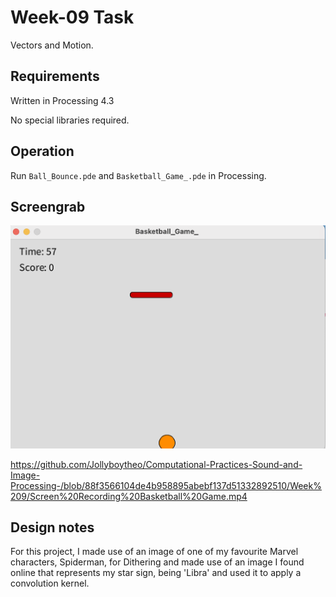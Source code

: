 # Week-09 Task

Vectors and Motion.

## Requirements

Written in Processing 4.3

No special libraries required.

## Operation

Run `Ball_Bounce.pde` and `Basketball_Game_.pde` in Processing. 

## Screengrab


![image alt](https://github.com/Jollyboytheo/Computational-Practices-Sound-and-Image-Processing-/blob/77974a6679644c636683387e1a2c674d24434afa/Week%209/Screenshot%20Basketball%20Game.png)

https://github.com/Jollyboytheo/Computational-Practices-Sound-and-Image-Processing-/blob/88f3566104de4b958895abebf137d51332892510/Week%209/Screen%20Recording%20Basketball%20Game.mp4

## Design notes

For this project, I made use of an image of one of my favourite Marvel characters, Spiderman, for Dithering and made use of an image I found online that represents my star sign, being 'Libra' and used it to apply a convolution kernel.
